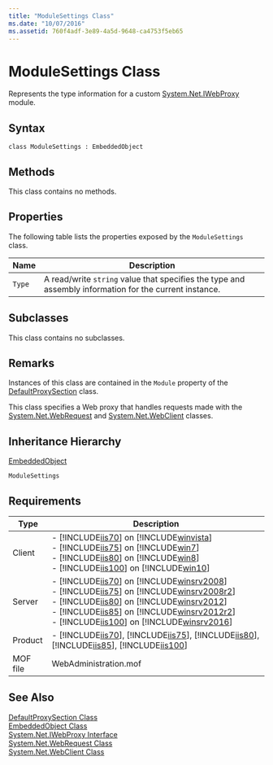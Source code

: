 ```yaml
---
title: "ModuleSettings Class"
ms.date: "10/07/2016"
ms.assetid: 760f4adf-3e89-4a5d-9648-ca4753f5eb65
---
```

# ModuleSettings Class
Represents the type information for a custom [System.Net.IWebProxy](https://go.microsoft.com/fwlink/?LinkId=70961) module.  
  
## Syntax  
  
```vbs  
class ModuleSettings : EmbeddedObject  
```  
  
## Methods  
 This class contains no methods.  
  
## Properties  
 The following table lists the properties exposed by the `ModuleSettings` class.  
  
|Name|Description|  
|----------|-----------------|  
|`Type`|A read/write `string` value that specifies the type and assembly information for the current instance.|  
  
## Subclasses  
 This class contains no subclasses.  
  
## Remarks  
 Instances of this class are contained in the `Module` property of the [DefaultProxySection](../wmi-provider/defaultproxysection-class.md) class.  
  
 This class specifies a Web proxy that handles requests made with the [System.Net.WebRequest](https://go.microsoft.com/fwlink/?LinkId=70962) and [System.Net.WebClient](https://go.microsoft.com/fwlink/?LinkId=70963) classes.  
  
## Inheritance Hierarchy  
 [EmbeddedObject](../wmi-provider/embeddedobject-class.md)  
  
 `ModuleSettings`  
  
## Requirements  
  
|Type|Description|  
|----------|-----------------|  
|Client|-   [!INCLUDE[iis70](../wmi-provider/includes/iis70-md.md)] on [!INCLUDE[winvista](../wmi-provider/includes/winvista-md.md)]<br />-   [!INCLUDE[iis75](../wmi-provider/includes/iis75-md.md)] on [!INCLUDE[win7](../wmi-provider/includes/win7-md.md)]<br />-   [!INCLUDE[iis80](../wmi-provider/includes/iis80-md.md)] on [!INCLUDE[win8](../wmi-provider/includes/win8-md.md)]<br />-   [!INCLUDE[iis100](../wmi-provider/includes/iis100-md.md)] on [!INCLUDE[win10](../wmi-provider/includes/win10-md.md)]|  
|Server|-   [!INCLUDE[iis70](../wmi-provider/includes/iis70-md.md)] on [!INCLUDE[winsrv2008](../wmi-provider/includes/winsrv2008-md.md)]<br />-   [!INCLUDE[iis75](../wmi-provider/includes/iis75-md.md)] on [!INCLUDE[winsrv2008r2](../wmi-provider/includes/winsrv2008r2-md.md)]<br />-   [!INCLUDE[iis80](../wmi-provider/includes/iis80-md.md)] on [!INCLUDE[winsrv2012](../wmi-provider/includes/winsrv2012-md.md)]<br />-   [!INCLUDE[iis85](../wmi-provider/includes/iis85-md.md)] on [!INCLUDE[winsrv2012r2](../wmi-provider/includes/winsrv2012r2-md.md)]<br />-   [!INCLUDE[iis100](../wmi-provider/includes/iis100-md.md)] on [!INCLUDE[winsrv2016](../wmi-provider/includes/winsrv2016-md.md)]|  
|Product|-   [!INCLUDE[iis70](../wmi-provider/includes/iis70-md.md)], [!INCLUDE[iis75](../wmi-provider/includes/iis75-md.md)], [!INCLUDE[iis80](../wmi-provider/includes/iis80-md.md)], [!INCLUDE[iis85](../wmi-provider/includes/iis85-md.md)], [!INCLUDE[iis100](../wmi-provider/includes/iis100-md.md)]|  
|MOF file|WebAdministration.mof|  
  
## See Also  
 [DefaultProxySection Class](../wmi-provider/defaultproxysection-class.md)   
 [EmbeddedObject Class](../wmi-provider/embeddedobject-class.md)   
 [System.Net.IWebProxy Interface](https://go.microsoft.com/fwlink/?LinkId=70961)   
 [System.Net.WebRequest Class](https://go.microsoft.com/fwlink/?LinkId=70962)   
 [System.Net.WebClient Class](https://go.microsoft.com/fwlink/?LinkId=70963)